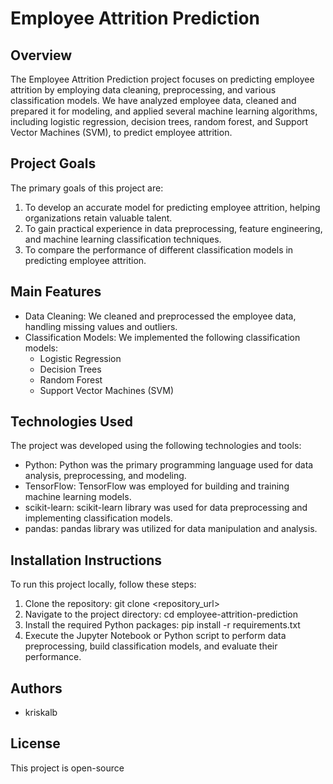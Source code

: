 # Employee Attrition Prediction

## Overview
The Employee Attrition Prediction project focuses on predicting employee attrition by employing data cleaning, preprocessing, and various classification models. We have analyzed employee data, cleaned and prepared it for modeling, and applied several machine learning algorithms, including logistic regression, decision trees, random forest, and Support Vector Machines (SVM), to predict employee attrition.

## Project Goals
The primary goals of this project are:
1. To develop an accurate model for predicting employee attrition, helping organizations retain valuable talent.
2. To gain practical experience in data preprocessing, feature engineering, and machine learning classification techniques.
3. To compare the performance of different classification models in predicting employee attrition.

## Main Features
- Data Cleaning: We cleaned and preprocessed the employee data, handling missing values and outliers.
- Classification Models: We implemented the following classification models:
  - Logistic Regression
  - Decision Trees
  - Random Forest
  - Support Vector Machines (SVM)

## Technologies Used
The project was developed using the following technologies and tools:
- Python: Python was the primary programming language used for data analysis, preprocessing, and modeling.
- TensorFlow: TensorFlow was employed for building and training machine learning models.
- scikit-learn: scikit-learn library was used for data preprocessing and implementing classification models.
- pandas: pandas library was utilized for data manipulation and analysis.

## Installation Instructions
To run this project locally, follow these steps:

1. Clone the repository:
   git clone <repository_url>
2. Navigate to the project directory:
   cd employee-attrition-prediction
3. Install the required Python packages:
   pip install -r requirements.txt
4. Execute the Jupyter Notebook or Python script to perform data preprocessing, build classification models, and evaluate their performance.

## Authors
- kriskalb

## License
This project is open-source
